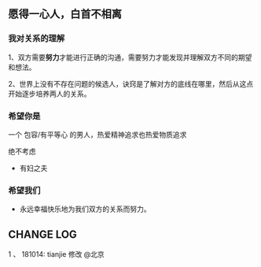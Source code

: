 ## 愿得一心人，白首不相离


 
### 我对关系的理解

1、双方需要**努力**才能进行正确的沟通，需要努力才能发现并理解双方不同的期望和想法。

2、世界上没有不存在问题的候选人，诀窍是了解对方的底线在哪里，然后从这点开始逐步培养两人的关系。

### 希望你是

一个 包容/有平等心 的男人，热爱精神追求也热爱物质追求


绝不考虑

- 有妇之夫

### 希望我们

- 永远幸福快乐地为我们双方的关系而努力。


## CHANGE LOG

1 、 181014: tianjie 修改 @北京
